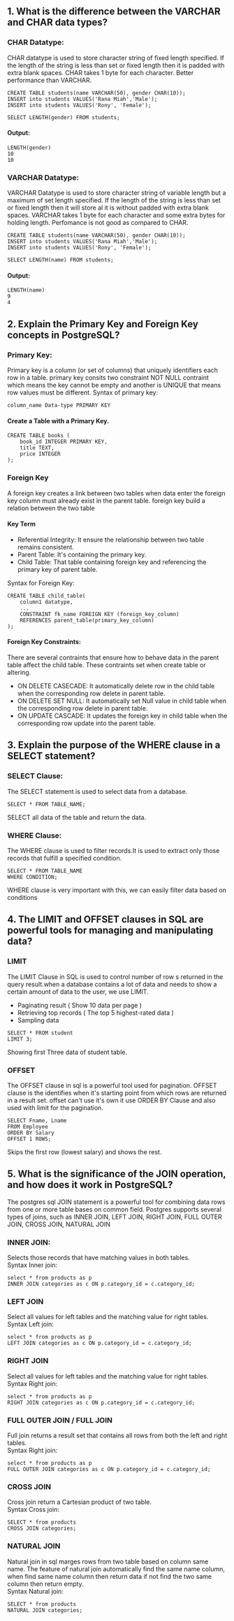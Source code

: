 ## 1. What is the difference between the VARCHAR and CHAR data types?

### CHAR Datatype:
CHAR datatype is used to store character string of fixed length specified. If the length of the string is less than set or fixed length then it is padded with extra blank spaces. CHAR takes 1 byte for each character. Better performance than VARCHAR.

```
CREATE TABLE students(name VARCHAR(50), gender CHAR(10));
INSERT into students VALUES('Rana Miah','Male');
INSERT into students VALUES('Rony', 'Female');

SELECT LENGTH(gender) FROM students;
```
#### Output:
```
LENGTH(gender)
10
10
```
### VARCHAR Datatype:
VARCHAR Datatype is used to store character string of variable length but a maximum of set length specified. If the length of the string is less than set or fixed length then it will store al it is without padded with extra blank spaces. VARCHAR takes 1 byte for each character and some extra bytes for holding length. Perfomance is not good as compared to CHAR.
```
CREATE TABLE students(name VARCHAR(50), gender CHAR(10));
INSERT into students VALUES('Rana Miah','Male');
INSERT into students VALUES('Rony', 'Female');

SELECT LENGTH(name) FROM students;
``` 
#### Output:
```
LENGTH(name)
9
4
```
## 2. Explain the Primary Key and Foreign Key concepts in PostgreSQL?

### Primary Key:

Primary key is a column (or set of columns) that uniquely identifiers each row in a table. primary key consits two constraint NOT NULL contraint which means the key cannot be empty and another is UNIQUE that means row values must be different.
Syntax of primary key:
```
column_name Data-type PRIMARY KEY
```
#### Create a Table with a Primary Key.
```
CREATE TABLE books (
    book_id INTEGER PRIMARY KEY,
    title TEXT,
    price INTEGER
);
```
### Foreign Key

A foreign key creates a link between two tables when data enter the foreign key column must already exist in the parent table. foreign key build a relation between the two table 

#### Key Term
- Referential Integrity: It ensure the relationship between two table remains consistent.
- Parent Table: It's containing the primary key.
- Child Table: That table containing foreign key and referencing the primary key of parent table.

Syntax for Foreign Key:
```
CREATE TABLE child_table(
    column1 datatype,
    ...
    CONSTRAINT fk_name FOREIGN KEY (foreign_key_column)
    REFERENCES parent_table(primary_key_column)
);
```
#### Foreign Key Constraints: 
There are several contraints that ensure how to behave data in the parent table affect the child table. These contraints set when create table or altering.

- ON DELETE CASECADE: It automatically delete row in the child table when the corresponding row delete in parent table. 
- ON DELETE SET NULL: It automatically set Null value in child table when the corresponding row delete in parent table.
- ON UPDATE CASCADE: It updates the foreign key  in child table when the corresponding row update into the parent table.

## 3. Explain the purpose of the WHERE clause in a SELECT statement?

### SELECT Clause:

The SELECT statement is used to select data from a database.
```
SELECT * FROM TABLE_NAME;
```
SELECT all data of the table and return the data.

### WHERE Clause:

The WHERE clause is used to filter records.It is used to extract only those records that fulfill a specified condition.

```
SELECT * FROM TABLE_NAME
WHERE CONDITION;
```
WHERE clause is very important with this, we can easily filter data based on conditions 

## 4. The LIMIT and OFFSET clauses in SQL are powerful tools for managing and manipulating data?

### LIMIT 
The LIMIT Clause in SQL is used to control number of row s returned in the query result.when a database contains a lot of data and needs to show a certain amount of data to the user, we use LIMIT. 

- Paginating result ( Show 10 data per page )
- Retrieving top records ( The top 5 highest-rated data )
- Sampling data

```
SELECT * FROM student 
LIMIT 3;
```
Showing first Three data of student table.

### OFFSET
The OFFSET clause in sql is a powerful tool used for pagination. OFFSET clause is the identifies when it's starting point from which rows are returned in a result set. offset can't use it's own it use ORDER BY Clause and also used with limit for the pagination.

```
SELECT Fname, Lname
FROM Employee
ORDER BY Salary
OFFSET 1 ROWS;
```
Skips the first row (lowest salary) and shows the rest.

## 5. What is the significance of the JOIN operation, and how does it work in PostgreSQL?
The postgres sql JOIN statement is a powerful tool for combining data rows from one or more table bases on common field. Postgres supports several types of joins, such as INNER JOIN, LEFT JOIN, RIGHT JOIN, FULL OUTER JOIN, CROSS JOIN, NATURAL JOIN

### INNER JOIN:
Selects those records that have matching values in both tables.<br>
Syntax Inner join:
```
select * from products as p
INNER JOIN categories as c ON p.category_id = c.category_id;
```
### LEFT JOIN
Select all values for left tables and the matching value for right tables.<br>
Syntax Left join:
```
select * from products as p
LEFT JOIN categories as c ON p.category_id = c.category_id;
```
### RIGHT JOIN
Select all values for left tables and the matching value for right tables.<br>
Syntax Right join:
```
select * from products as p
RIGHT JOIN categories as c ON p.category_id = c.category_id;
```
### FULL OUTER JOIN / FULL JOIN
Full join returns a result set that contains all rows from both the left and right tables. <br>
Syntax Right join:
```
select * from products as p
FULL OUTER JOIN categories as c ON p.category_id = c.category_id;
```
### CROSS JOIN
Cross join return a Cartesian product of two table.<br>
Syntax Cross join:
```
SELECT * from products 
CROSS JOIN categories;
```
### NATURAL JOIN
Natural join in sql marges rows from two table based on column same name. The feature of natural join automatically find the same name column, when find same name column then return data if not find the two same column then return empty.<br>
Syntax Natural join:
```
SELECT * from products 
NATURAL JOIN categories;
```
